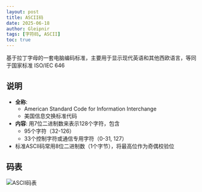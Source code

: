 ```yaml
---
layout: post
title: ASCII码
date: 2025-06-18
author: Gleipnir
tags: [字符码, ASCII]
toc: true
---
```


基于拉丁字母的一套电脑编码标准，主要用于显示现代英语和其他西欧语言，等同于国家标准 ISO/IEC 646

<!-- more -->

## 说明

+ __全称__: 
  + American Standard Code for Information Interchange
  + 美国信息交换标准代码
+ __内容__: 用7位二进制数来表示128个字符，包含
  + 95个字符（32-126）
  + 33个控制字符或通信专用字符（0-31, 127）
+ 标准ASCII码常用8位二进制数（1个字节），将最高位作为奇偶校验位

## 码表

![ASCII码表](/myBlog/images/ASCII/ASCII码表.jpg)
